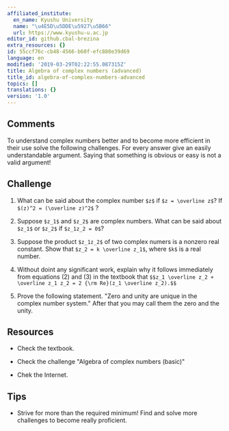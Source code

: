 ```yaml
---
affiliated_institute:
  en_name: Kyushu University
  name: "\u4E5D\u5DDE\u5927\u5B66"
  url: https://www.kyushu-u.ac.jp
editor_id: github.cbal-brezina
extra_resources: {}
id: 55ccf76c-cb48-4566-b60f-efc880e39d69
language: en
modified: '2019-03-29T02:22:55.087315Z'
title: Algebra of complex numbers (advanced)
title_id: algebra-of-complex-numbers-advanced
topics: []
translations: {}
version: '1.0'
---
```


## Comments

To understand complex numbers better and to become more efficient in their use solve the following challenges. 
For every answer give an easily understandable argument. Saying that something is obvious or easy is not a valid argument!

## Challenge

1.  What can be said about the complex number `$z$` if `$z = \overline z$`? If `$(z)^2 = (\overline z)^2$` ?
2. Suppose `$z_1$` and `$z_2$`  are complex numbers. What can be said about `$z_1$` or `$z_2$` if `$z_1z_2 = 0$`?
3.  Suppose the product `$z_1z_2$` of two complex numers is a nonzero real constant. Show that `$z_2 = k \overline z_1$`, where `$k$` is a real number.
4. Without doint any significant work, explain why it follows immediately from equations (2) and (3) in the textbook that `$$z_1 \overline z_2 + \overline z_1 z_2 = 2 {\rm Re}(z_1 \overline z_2).$$`

5. Prove the following statement.  "Zero and unity are unique in the complex number system." After that you may call them the zero and the unity. 

## Resources

- Check the textbook.
 
- Check the challenge "Algebra of complex numbers (basic)"

- Chek the Internet.

## Tips

- Strive for more than the required minimum! Find and solve more challenges to become really proficient.




